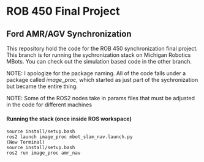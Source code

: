 # ROB 450 Final Project

## Ford AMR/AGV Synchronization
This repository hold the code for the ROB 450 synchronization final project. This branch is for running the sychronization stack on Michigan Robotics MBots. You can check out the simulation based code in the other branch.

NOTE: I apologize for the package naming. All of the code falls under a package called *image_proc*, which started as just part of the sychronization but became the entire thing.

NOTE: Some of the ROS2 nodes take in params files that must be adjusted in the code for different machines
#### Running the stack (once inside ROS workspace)
```
source install/setup.bash
ros2 launch image_proc mbot_slam_nav.launch.py
(New Terminal)
source install/setup.bash
ros2 run image_proc amr_nav
```

